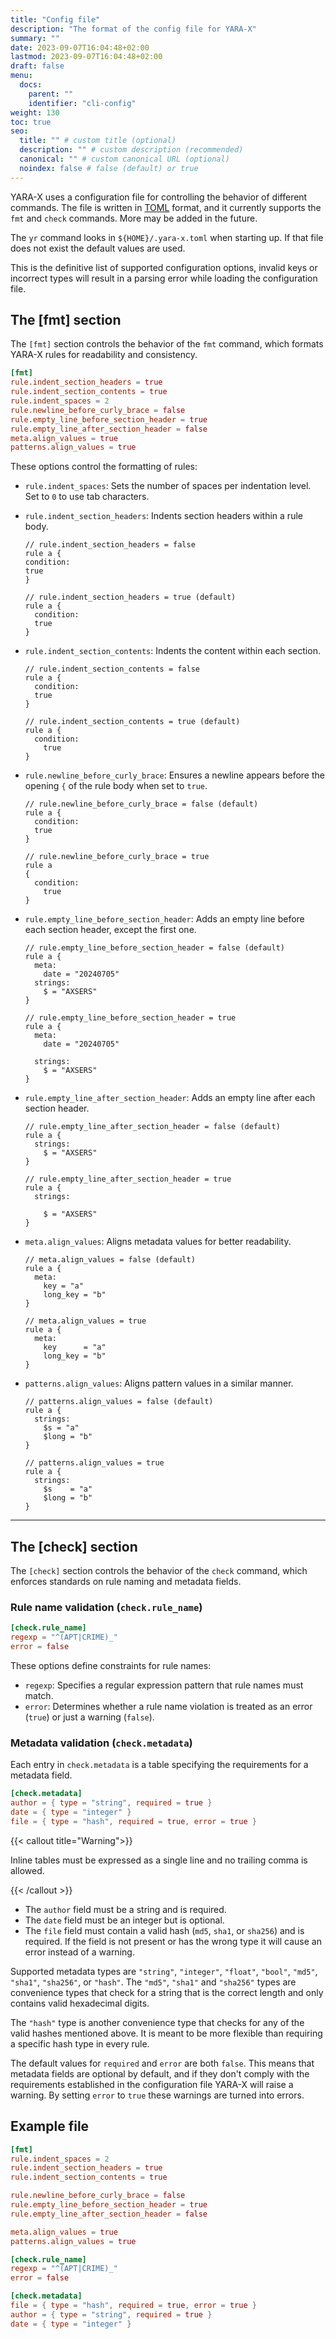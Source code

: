 ```yaml
---
title: "Config file"
description: "The format of the config file for YARA-X"
summary: ""
date: 2023-09-07T16:04:48+02:00
lastmod: 2023-09-07T16:04:48+02:00
draft: false
menu:
  docs:
    parent: ""
    identifier: "cli-config"
weight: 130
toc: true
seo:
  title: "" # custom title (optional)
  description: "" # custom description (recommended)
  canonical: "" # custom canonical URL (optional)
  noindex: false # false (default) or true
---
```


YARA-X uses a configuration file for controlling the behavior of different
commands. The file is written in [TOML](https://toml.io/) format, and it
currently
supports the `fmt` and `check` commands. More may be added in the future.

The `yr` command looks in `${HOME}/.yara-x.toml` when starting up. If that file
does not exist the default values are used.

This is the definitive list of supported configuration options, invalid keys
or incorrect types will result in a parsing error while loading the
configuration
file.

## The [fmt] section

The `[fmt]` section controls the behavior of the `fmt` command, which formats
YARA-X rules for readability and consistency.

```toml
[fmt]
rule.indent_section_headers = true
rule.indent_section_contents = true
rule.indent_spaces = 2
rule.newline_before_curly_brace = false
rule.empty_line_before_section_header = true
rule.empty_line_after_section_header = false
meta.align_values = true
patterns.align_values = true
```

These options control the formatting of rules:

- `rule.indent_spaces`: Sets the number of spaces per indentation level. Set
  to `0` to use tab characters.


- `rule.indent_section_headers`: Indents section headers within a rule body.

  ```
  // rule.indent_section_headers = false
  rule a {
  condition:
  true
  }
  ```

  ```
  // rule.indent_section_headers = true (default)
  rule a {
    condition:
    true
  }
  ```

- `rule.indent_section_contents`: Indents the content within each section.

  ```
  // rule.indent_section_contents = false
  rule a {
    condition:
    true
  }
  ```

  ```
  // rule.indent_section_contents = true (default)
  rule a { 
    condition:
      true
  }

- `rule.newline_before_curly_brace`: Ensures a newline appears before the
  opening `{` of the rule body when set to `true`.

  ```
  // rule.newline_before_curly_brace = false (default)
  rule a {
    condition:
    true
  }
  ```

  ```
  // rule.newline_before_curly_brace = true
  rule a 
  {
    condition:
      true
  }  
  ```

- `rule.empty_line_before_section_header`: Adds an empty line before each
  section header, except the first one.

  ```
  // rule.empty_line_before_section_header = false (default)
  rule a {
    meta:
      date = "20240705"
    strings:
      $ = "AXSERS"
  }
  ```

  ```
  // rule.empty_line_before_section_header = true
  rule a {
    meta:
      date = "20240705"
  
    strings:
      $ = "AXSERS"
  }
  ```

- `rule.empty_line_after_section_header`: Adds an empty line after each section
  header.

  ```
  // rule.empty_line_after_section_header = false (default)
  rule a {
    strings:
      $ = "AXSERS"
  }
  ```

  ```
  // rule.empty_line_after_section_header = true
  rule a {
    strings:
  
      $ = "AXSERS"
  }
  ```

- `meta.align_values`: Aligns metadata values for better readability.

   ```
   // meta.align_values = false (default)
   rule a {
     meta:
       key = "a"
       long_key = "b"
   }         
   ```

   ```
   // meta.align_values = true
   rule a {
     meta:
       key      = "a"
       long_key = "b"
   }   
   ```

- `patterns.align_values`: Aligns pattern values in a similar manner.

   ```
   // patterns.align_values = false (default)
   rule a {
     strings:
       $s = "a"
       $long = "b"
   }         
   ```

   ```
   // patterns.align_values = true
   rule a {
     strings:
       $s    = "a"
       $long = "b"
   }   
   ```

---

## The [check] section

The `[check]` section controls the behavior of the `check` command, which
enforces standards on rule naming and metadata fields.

### Rule name validation (`check.rule_name`)

```toml
[check.rule_name]
regexp = "^(APT|CRIME)_"
error = false
```

These options define constraints for rule names:

- `regexp`: Specifies a regular expression pattern that rule names must match.
- `error`: Determines whether a rule name violation is treated as an
  error (`true`) or just a warning (`false`).

### Metadata validation (`check.metadata`)

Each entry in `check.metadata` is a table specifying the requirements for a
metadata field.

```toml
[check.metadata]
author = { type = "string", required = true }
date = { type = "integer" }
file = { type = "hash", required = true, error = true }
```

{{< callout title="Warning">}}

Inline tables must be expressed as a single line and no trailing comma is
allowed.

{{< /callout >}}

- The `author` field must be a string and is required.
- The `date` field must be an integer but is optional.
- The `file` field must contain a valid hash (`md5`, `sha1`, or `sha256`)
  and is required. If the field is not present or has the wrong type it will
  cause
  an error instead of a warning.

Supported metadata types are `"string"`, `"integer"`, `"float"`, `"bool"`,
`"md5"`, `"sha1"`, `"sha256"`, or `"hash"`. The `"md5"`, `"sha1"` and `"sha256"`
types are convenience types that check for a string that is the correct length
and only contains valid hexadecimal digits.

The `"hash"` type is another convenience type that checks for any of the valid
hashes mentioned above. It is meant to be more flexible than requiring a
specific hash type in every rule.

The default values for `required` and `error` are both `false`. This means that
metadata fields are optional by default, and if they don't comply with the
requirements established in the configuration file YARA-X will raise a warning.
By setting `error` to `true` these warnings are turned into errors.

## Example file

```toml
[fmt]
rule.indent_spaces = 2
rule.indent_section_headers = true
rule.indent_section_contents = true

rule.newline_before_curly_brace = false
rule.empty_line_before_section_header = true
rule.empty_line_after_section_header = false

meta.align_values = true
patterns.align_values = true

[check.rule_name]
regexp = "^(APT|CRIME)_"
error = false

[check.metadata]
file = { type = "hash", required = true, error = true }
author = { type = "string", required = true }
date = { type = "integer" }
```